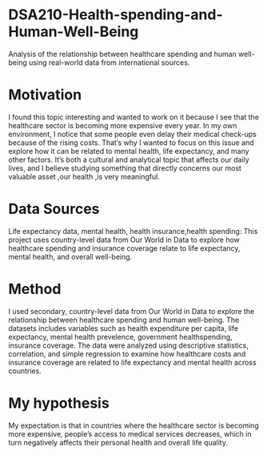 # DSA210-Health-spending-and-Human-Well-Being
Analysis of the relationship between healthcare spending and human well-being using real-world data from international sources.

# Motivation

I found this topic interesting and wanted to work on it because I see that the healthcare sector is becoming more expensive every year.
In my own environment, I notice that some people even delay their medical check-ups because of the rising costs. That’s why I wanted to focus on this issue and explore how it can be related to mental health, life expectancy, and many other factors. It’s both a cultural and analytical topic that affects our daily lives, and I believe studying something that directly concerns our most valuable asset ,our health ,is very meaningful.

# Data Sources

Life expectancy data, mental health, health insurance,health spending: This project uses country-level data from Our World in Data to explore how healthcare spending and insurance coverage relate to life expectancy, mental health, and overall well-being.

# Method

I used secondary, country-level data from Our World in Data to explore the relationship between healthcare spending and human well-being. The datasets includes variables such as health expenditure per capita, life expectancy, mental health prevelence, government healthspending, insurance coverage. 
The data were analyzed using descriptive statistics, correlation, and simple regression to examine how healthcare costs and insurance coverage are related to life expectancy and mental health across countries.

# My hypothesis

My expectation is that in countries where the healthcare sector is becoming more expensive, people’s access to medical services decreases, which in turn negatively affects their personal health and overall life quality.
